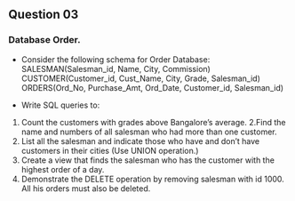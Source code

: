 ## Question 03
### Database Order.
- Consider the following schema for Order Database: SALESMAN(Salesman_id, Name, City, Commission)
CUSTOMER(Customer_id, Cust_Name, City, Grade, Salesman_id) ORDERS(Ord_No, Purchase_Amt, Ord_Date, Customer_id, Salesman_id)

- Write SQL queries to: 
1. Count the customers with grades above Bangalore’s average.
2.Find the name and numbers of all salesman who had more than one customer.
3. List all the salesman and indicate those who have and don’t have customers in their cities (Use UNION operation.)
4. Create a view that finds the salesman who has the customer with the highest order of a day.
5. Demonstrate the DELETE operation by removing salesman with id 1000. All his orders must also be deleted.